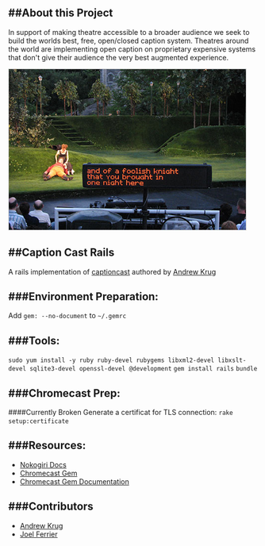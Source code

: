##About this Project
---
In support of making theatre accessible to a broader audience we seek to build the worlds best, free, open/closed caption system.  Theatres around the world are implementing open caption on proprietary expensive systems that don't give their audience the very best augmented experience.

![currentboard](readme-static/01night-blogSpan.jpg)



##Caption Cast Rails
---
A rails implementation of [captioncast](https://bitbucket.org/andrewkr/captioncast) authored by [Andrew Krug](https://bitbucket.org/andrewkr)

###Environment Preparation:
---

Add `gem: --no-document` to `~/.gemrc`

###Tools:
---

`sudo yum install -y ruby ruby-devel rubygems libxml2-devel libxslt-devel sqlite3-devel openssl-devel @development`
`gem install rails`
`bundle`

###Chromecast Prep:
---

####Currently Broken
Generate a certificat for TLS connection:
`rake setup:certificate`

###Resources:
---

- [Nokogiri Docs](http://www.nokogiri.org/tutorials/)
- [Chromecast Gem](https://rubygems.org/gems/chromecast)
- [Chromecast Gem Documentation](http://rubydoc.info/gems/chromecast/1.0/frames)

###Contributors
---

- [Andrew Krug](https://bitbucket.org/andrewkr)
- [Joel Ferrier](https://bitbucket.org/joel-ferrier)
